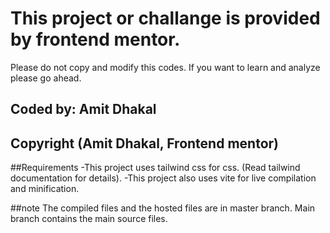 # This project or challange is provided by frontend mentor.
Please do not copy and modify this codes. If you want to learn and analyze please go ahead.

## Coded by: Amit Dhakal
## Copyright (Amit Dhakal, Frontend mentor)

##Requirements
-This project uses tailwind css for css. (Read tailwind documentation for details).
-This project also uses vite for live compilation and minification.


##note
The compiled files and the hosted files are in master branch. Main branch contains the main source files.